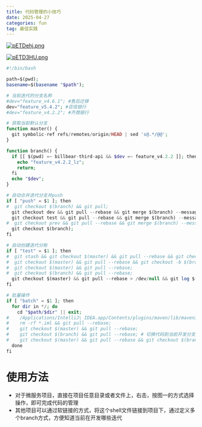 ```yaml
---
title: 代码管理的小技巧
date: 2025-04-27
categories: fun
tag: 最佳实践
---
```



[![pETDehj.png](https://s21.ax1x.com/2025/04/27/pETDehj.png)](https://imgse.com/i/pETDehj)

[![pETD3HU.png](https://s21.ax1x.com/2025/04/27/pETD3HU.png)](https://imgse.com/i/pETD3HU)


``` php
#!/bin/bash

path=$(pwd);
basename=$(basename "$path");

# 当前迭代的分支名称
#dev="feature_v4.6.1"; #售后迁移
dev="feature_v5.4.2"; #百信银行
#dev="feature_v4.2.2"; #齐商银行

# 获取当前默认分支
function master() {
  git symbolic-ref refs/remotes/origin/HEAD | sed 's@.*/@@';
}

function branch() {
  if [[ $(pwd) =~ billbear-third-api && $dev =~ feature_v4.2.2 ]]; then
    echo "feature_v4.2.2_lz";
    return;
  fi
  echo "$dev";
}

# 自动合并迭代分支并push
if [ "push" = $1 ]; then
#  git checkout $(branch) && git pull;
  git checkout dev && git pull --rebase && git merge $(branch) --message "merge $(branch) into dev" && git push;
  git checkout test && git pull --rebase && git merge $(branch) --message "merge $(branch) into test" && git push;
#  git checkout prev && git pull --rebase && git merge $(branch) --message "merge $(branch) into prev" && git push;
  git checkout $(branch);
fi

# 自动创建迭代分账
if [ "test" = $1 ]; then
#  git stash && git checkout $(master) && git pull --rebase && git checkout -b $(branch) && git stash pop;
#  git checkout $(master) && git pull --rebase && git checkout -b $(branch);
#  git checkout $(master) && git pull --rebase;
#  git checkout $(branch) && git pull --rebase;
  git checkout $(master) && git pull --rebase > /dev/null && git log $(master)..$(branch); # 检查发版
fi

# 批量操作
if [ "batch" = $1 ]; then
  for dir in */; do
    cd "$path/$dir" || exit;
#    /Applications/IntelliJ\ IDEA.app/Contents/plugins/maven/lib/maven3/bin/mvn clean
#    rm -rf *.iml && git pull --rebase;
#    git checkout $(master) && git pull --rebase;
#    git checkout $(branch) && git pull --rebase; # 切换代码到当前开发分支
#    git checkout $(master) && git pull --rebase && git checkout $(branch);
  done
fi


```

# 使用方法
- 对于微服务项目，直接在项目任意目录或者文件上，右击，按图一的方式选择操作，即可完成代码的管理
- 其他项目可以通过软链接的方式，将这个shell文件链接到项目下，通过定义多个branch方式，方便知道当前在开发哪些迭代

